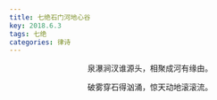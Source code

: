 ```yaml
---
title: 七绝石门河地心谷
key: 2018.6.3
tags: 七绝
categories: 律诗
---
```


<p align="center">泉瀑涧汊谁源头，相聚成河有缘由。
</p>
<p align="center">破雾穿石得汹涌，惊天动地滚滚流。
</p>
<p align="center"></br>
</p>
